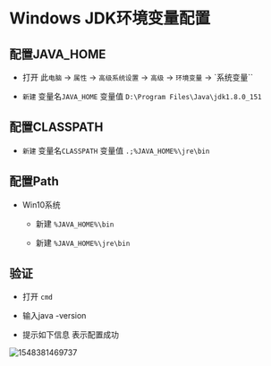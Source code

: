 # Windows JDK环境变量配置

## 配置JAVA_HOME

* 打开 此`电脑` -> `属性` -> `高级系统设置` -> `高级` -> `环境变量` -> `系统变量``

* `新建`  变量名`JAVA_HOME` 变量值 `D:\Program Files\Java\jdk1.8.0_151`


## 配置CLASSPATH

* `新建`  变量名`CLASSPATH` 变量值 `.;%JAVA_HOME%\jre\bin`

## 配置Path

* Win10系统 

  * 新建 `%JAVA_HOME%\bin`

  * 新建 `%JAVA_HOME%\jre\bin`

## 验证

+ 打开 `cmd`

+ 输入java -version

+ 提示如下信息 表示配置成功

![1548381469737](C:\Users\46488\AppData\Roaming\Typora\typora-user-images\1548381469737.png)